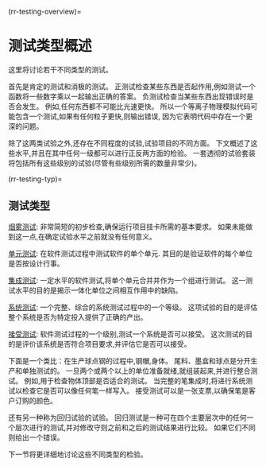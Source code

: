 (rr-testing-overview)=
# 测试类型概述

这里将讨论若干不同类型的测试。

首先是肯定的测试和消极的测试。 正测试检查某些东西是否起作用,例如测试一个函数将一些数字乘以一起输出正确的答案。 负测试检查当某些东西出现错误时是否会发生。 例如,任何东西都不可能比光速更快。 所以一个等离子物理模拟代码可能包含一个测试,如果有任何粒子更快,则输出错误, 因为它表明代码中存在一个更深的问题。

除了这两类试验之外,还存在不同程度的试验,试验项目的不同方面。 下文概述了这些水平,并且在其中任何一级都可以进行正反两方面的检验。 一套透彻的试验套装将包括所有这些级别的试验(尽管有些级别所需的数量非常少)。

(rr-testing-typ)=
## 测试类型

[烟雾测试](#Smoke_testing): 非常简短的初步检查,确保运行项目挂卡所需的基本要求。 如果未能做到这一点,在确定试验水平之前就没有任何意义。

[单元测试](#Unit_tests): 在软件测试过程中测试软件的单个单元. 其目的是验证软件的每个单位是否按设计行事。

[集成测试](#Integration_testing): 一定水平的软件测试,将单个单元合并并作为一个组进行测试。 这一测试水平的目的是揭示一体化单位之间相互作用中的缺陷。

[系统测试](#System_tests): 一个完整、综合的系统测试过程中的一个等级。 这项试验的目的是评估整个系统是否为特定投入提供了正确的产出。

[接受测试](#Acceptance_testing): 软件测试过程的一个级别,测试一个系统是否可以接受。 这次测试的目的是评价该系统是否符合项目要求,并评估它是否可以接受。

下面是一个类比：在生产球点钢的过程中,钢帽,身体。 尾料、墨盒和球点是分开生产和单独测试的。 一旦两个或两个以上的单位准备就绪,就组装起来,并进行整合测试。 例如,用于检查物体顶部是否适合的测试。 当完整的笔集成时,将进行系统测试以检查它是否可以像任何笔一样写入。 接受测试可以是一张支票,以确保笔是客户订购的颜色。

还有另一种称为回归试验的试验。 回归测试是一种可在四个主要层次中的任何一个层次进行的测试,并对修改守则之前和之后的测试结果进行比较。 如果它们不同则给出一个错误。

下一节将更详细地讨论这些不同类型的检验。
